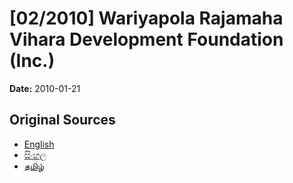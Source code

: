 # [02/2010] Wariyapola Rajamaha Vihara Development Foundation (Inc.)

**Date:** 2010-01-21

## Original Sources

- [English](https://documents.gov.lk/view/acts/2010/1/02-2010_E.pdf)
- [සිංහල](https://documents.gov.lk/view/acts/2010/1/02-2010_S.pdf)
- [தமிழ்](https://documents.gov.lk/view/acts/2010/1/02-2010_T.pdf)
